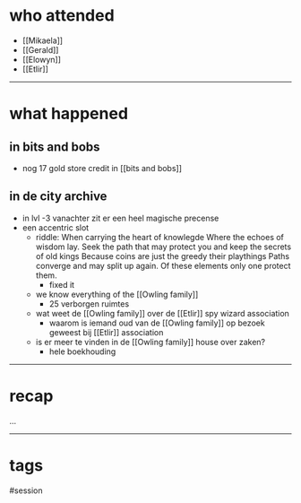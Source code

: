 # who attended

- [[Mikaela]]
- [[Gerald]]
- [[Elowyn]]
- [[Etlir]]

---
# what happened

## in bits and bobs
- nog 17 gold store credit in [[bits and bobs]] 

## in de city archive
- in lvl -3 vanachter zit er een heel magische precense
- een accentric slot
	- riddle: When carrying the heart of knowlegde Where the echoes of wisdom lay. Seek the path that may protect you and keep the secrets of old kings Because coins are just the greedy their playthings Paths converge and may split up again. Of these elements only one protect them.
		- fixed it
	- we know everything of the [[Owling family]] 
		- 25 verborgen ruimtes
	- wat weet de [[Owling family]] over de [[Etlir]] spy wizard association
		- waarom is iemand oud van de [[Owling family]] op bezoek geweest bij [[Etlir]] association
	- is er meer te vinden in de [[Owling family]] house over zaken?
		- hele boekhouding

---
# recap

...

---
# tags

#session